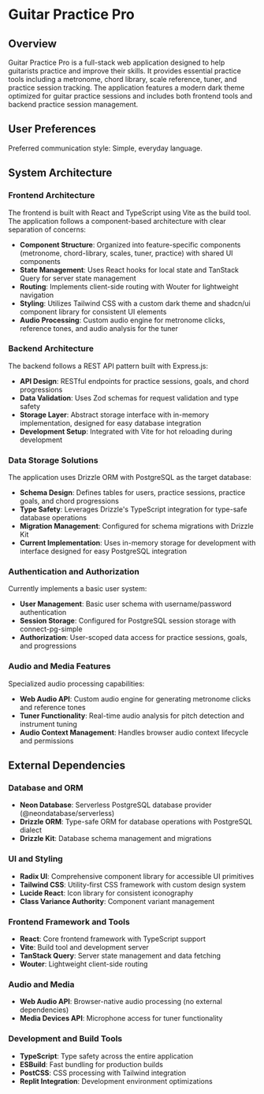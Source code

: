 # Guitar Practice Pro

## Overview

Guitar Practice Pro is a full-stack web application designed to help guitarists practice and improve their skills. It provides essential practice tools including a metronome, chord library, scale reference, tuner, and practice session tracking. The application features a modern dark theme optimized for guitar practice sessions and includes both frontend tools and backend practice session management.

## User Preferences

Preferred communication style: Simple, everyday language.

## System Architecture

### Frontend Architecture
The frontend is built with React and TypeScript using Vite as the build tool. The application follows a component-based architecture with clear separation of concerns:

- **Component Structure**: Organized into feature-specific components (metronome, chord-library, scales, tuner, practice) with shared UI components
- **State Management**: Uses React hooks for local state and TanStack Query for server state management
- **Routing**: Implements client-side routing with Wouter for lightweight navigation
- **Styling**: Utilizes Tailwind CSS with a custom dark theme and shadcn/ui component library for consistent UI elements
- **Audio Processing**: Custom audio engine for metronome clicks, reference tones, and audio analysis for the tuner

### Backend Architecture
The backend follows a REST API pattern built with Express.js:

- **API Design**: RESTful endpoints for practice sessions, goals, and chord progressions
- **Data Validation**: Uses Zod schemas for request validation and type safety
- **Storage Layer**: Abstract storage interface with in-memory implementation, designed for easy database integration
- **Development Setup**: Integrated with Vite for hot reloading during development

### Data Storage Solutions
The application uses Drizzle ORM with PostgreSQL as the target database:

- **Schema Design**: Defines tables for users, practice sessions, practice goals, and chord progressions
- **Type Safety**: Leverages Drizzle's TypeScript integration for type-safe database operations
- **Migration Management**: Configured for schema migrations with Drizzle Kit
- **Current Implementation**: Uses in-memory storage for development with interface designed for easy PostgreSQL integration

### Authentication and Authorization
Currently implements a basic user system:

- **User Management**: Basic user schema with username/password authentication
- **Session Storage**: Configured for PostgreSQL session storage with connect-pg-simple
- **Authorization**: User-scoped data access for practice sessions, goals, and progressions

### Audio and Media Features
Specialized audio processing capabilities:

- **Web Audio API**: Custom audio engine for generating metronome clicks and reference tones
- **Tuner Functionality**: Real-time audio analysis for pitch detection and instrument tuning
- **Audio Context Management**: Handles browser audio context lifecycle and permissions

## External Dependencies

### Database and ORM
- **Neon Database**: Serverless PostgreSQL database provider (@neondatabase/serverless)
- **Drizzle ORM**: Type-safe ORM for database operations with PostgreSQL dialect
- **Drizzle Kit**: Database schema management and migrations

### UI and Styling
- **Radix UI**: Comprehensive component library for accessible UI primitives
- **Tailwind CSS**: Utility-first CSS framework with custom design system
- **Lucide React**: Icon library for consistent iconography
- **Class Variance Authority**: Component variant management

### Frontend Framework and Tools
- **React**: Core frontend framework with TypeScript support
- **Vite**: Build tool and development server
- **TanStack Query**: Server state management and data fetching
- **Wouter**: Lightweight client-side routing

### Audio and Media
- **Web Audio API**: Browser-native audio processing (no external dependencies)
- **Media Devices API**: Microphone access for tuner functionality

### Development and Build Tools
- **TypeScript**: Type safety across the entire application
- **ESBuild**: Fast bundling for production builds
- **PostCSS**: CSS processing with Tailwind integration
- **Replit Integration**: Development environment optimizations